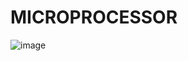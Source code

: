 # MICROPROCESSOR
![image](https://user-images.githubusercontent.com/73346136/120594873-2d8bb580-c45f-11eb-812d-abfb931d27b7.png)


